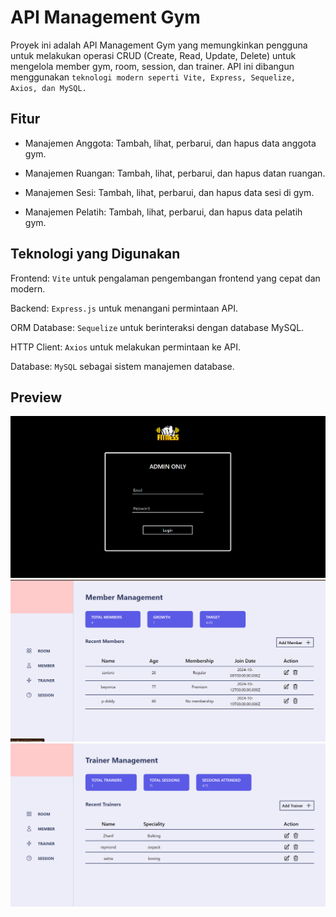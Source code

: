 # API Management Gym
Proyek ini adalah API Management Gym yang memungkinkan pengguna untuk melakukan operasi CRUD (Create, Read, Update, Delete) untuk mengelola member gym, room, session, dan trainer. API ini dibangun menggunakan ```teknologi modern seperti Vite, Express, Sequelize, Axios, dan MySQL.```

## Fitur
- Manajemen Anggota: Tambah, lihat, perbarui, dan hapus data anggota gym.

- Manajemen Ruangan: Tambah, lihat, perbarui, dan hapus datan ruangan.

- Manajemen Sesi: Tambah, lihat, perbarui, dan hapus data sesi di gym.

- Manajemen Pelatih: Tambah, lihat, perbarui, dan hapus data pelatih gym.

## Teknologi yang Digunakan
Frontend: `Vite` untuk pengalaman pengembangan frontend yang cepat dan modern.

Backend: `Express.js` untuk menangani permintaan API.

ORM Database: `Sequelize` untuk berinteraksi dengan database MySQL.

HTTP Client: `Axios` untuk melakukan permintaan ke API.

Database: `MySQL` sebagai sistem manajemen database.

## Preview
<img src="./public/assets/login.png" />

<img src="./public/assets/memberManagement.png" />

<img src="./public/assets/trainerManagement.png" />